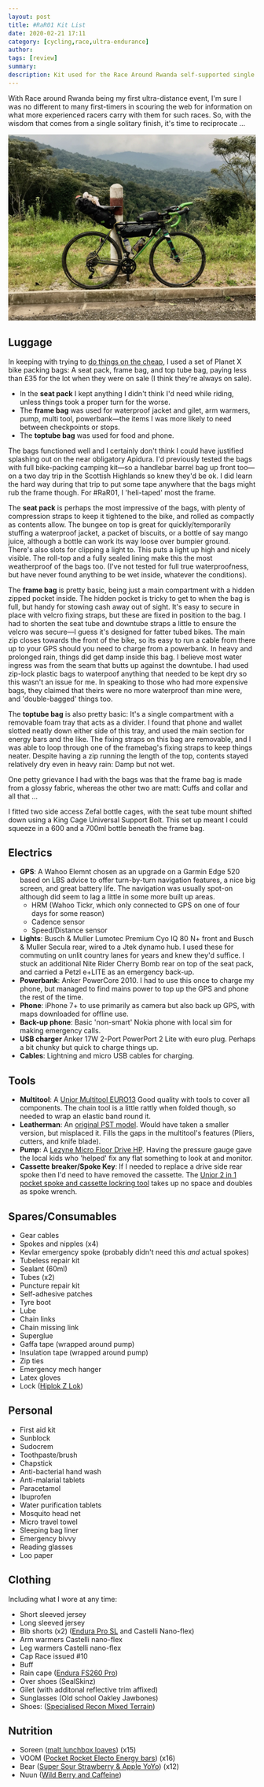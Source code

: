 ```yaml
---
layout: post
title: #RaR01 Kit List
date: 2020-02-21 17:11
category: [cycling,race,ultra-endurance]
author: 
tags: [review]
summary: 
description: Kit used for the Race Around Rwanda self-supported single stage bikepacking event
---
```


With Race around Rwanda being my first ultra-distance event, I'm sure I was no different to many first-timers in scouring the web for information on what more experienced racers carry with them for such races. So, with the wisdom that comes from a single solitary finish, it's time to reciprocate …

![bike stood by side of the road](/img/racearoundrwanda-bike.jpg)

## Luggage ##
In keeping with trying to [do things on the cheap](/race-around-rwanda-the-bike), I used a set of Planet X bike packing bags: A seat pack, frame bag, and top tube bag, paying less than £35 for the lot when they were on sale (I think they're always on sale). 
- In the **seat pack** I kept anything I didn't think I'd need while riding, unless things took a proper turn for the worse.  
- The **frame bag** was used for waterproof jacket and gilet, arm warmers, pump, multi tool, powerbank—the items I was more likely to need between checkpoints or stops.
- The **toptube bag** was used for food and phone.

The bags functioned well and I certainly don't think I could have justified splashing out on the near obligatory Apidura. I'd previously tested the bags with full bike-packing camping kit—so a handlebar barrel bag up front too—on a two day trip in the Scottish Highlands so knew they'd be ok. I did learn the hard way during that trip to put some tape anywhere that the bags might rub the frame though. For #RaR01, I 'heli-taped' most the frame.

The **seat pack** is perhaps the most impressive of the bags, with plenty of compression straps to keep it tightened to the bike, and rolled as compactly as contents allow. The bungee on top is great for quickly/temporarily stuffing a waterproof jacket, a packet of biscuits, or a bottle of say mango juice, although a bottle can work its way loose over bumpier ground. There's also slots for clipping a light to. This puts a light up high and nicely visible. The roll-top and a fully sealed lining make this the most weatherproof of the bags too. (I've not tested for full true waterproofness, but have never found anything to be wet inside, whatever the conditions). 

The **frame bag** is pretty basic, being just a main compartment with a hidden zipped pocket inside. The hidden pocket is tricky to get to when the bag is full, but handy for stowing cash away out of sight. It's easy to secure in place with velcro fixing straps, but these are fixed in position to the bag. I had to shorten the seat tube and downtube  straps a little to ensure the velcro was secure—I guess it's designed for fatter tubed bikes. The main zip closes towards the front of the bike, so its easy to run a cable from there up to your GPS should you need to charge from a powerbank. In heavy and prolonged rain, things did get damp inside this bag. I believe most water ingress was from the seam that butts up against the downtube. I had used zip-lock plastic bags to waterpoof anything that needed to be kept dry so this wasn't an issue for me. In speaking to those who had more expensive bags, they claimed that theirs were no more waterproof than mine were, and 'double-bagged' things too. 

The **toptube bag** is also pretty basic: It's a single compartment with a removable foam tray that acts as a divider. I found that phone and wallet slotted neatly down either side of this tray, and used the main section for energy bars and the like. The fixing straps on this bag are removable, and I was able to loop through one of the framebag's fixing straps to keep things neater. Despite having a zip running the length of the top, contents stayed relatively dry even in heavy rain: Damp but not wet.

One petty grievance I had with the bags was that the frame bag is made from a glossy fabric, whereas the other two are matt: Cuffs and collar and all that …

I fitted two side access Zefal bottle cages, with the seat tube mount shifted down using a King Cage Universal Support Bolt. This set up meant I could squeeze in a 600 and a 700ml bottle beneath the frame bag.

## Electrics ##
- **GPS**: A Wahoo Elemnt chosen as an upgrade on a Garmin Edge 520 based on LBS advice to offer turn-by-turn navigation features, a nice big screen, and great battery life. The navigation was usually spot-on although did seem to lag a little in some more built up areas. 
    - HRM (Wahoo Tickr, which only connected to GPS on one of four days for some reason)
    - Cadence sensor
    - Speed/Distance sensor
- **Lights**: Busch & Muller Lumotec Premium Cyo IQ 80 N+ front and Busch & Muller Secula rear, wired to a Jtek dynamo hub. I used these for commuting on unlit country lanes for years and knew they'd suffice. I stuck an additional Nite Rider Cherry Bomb rear on top of the seat pack, and carried a Petzl e+LITE as an emergency back-up. 
- **Powerbank**: Anker PowerCore 2010. I had to use this once to charge my phone, but managed to find mains power to top up the GPS and phone the rest of the time.
- **Phone**: iPhone 7+ to use primarily as camera but also back up GPS, with maps downloaded for offline use.
- **Back-up phone**: Basic 'non-smart' Nokia phone with local sim for making emergency calls. 
- **USB charger** Anker 17W 2-Port PowerPort 2 Lite with euro plug. Perhaps a bit chunky but quick to charge things up.
- **Cables**: Lightning and micro USB cables for charging.

## Tools ##
- **Multitool**: A [Unior Multitool EURO13](https://uniortools.com/eng/product/1655EURO13-multitool-euro13) Good quality with tools to cover all components. The chain tool is a little rattly when folded though, so needed to wrap an elastic band round it.
- **Leatherman**: An [original PST model](https://www.leatherman.com/pst-77.html). Would have taken a smaller version, but misplaced it. Fills the gaps in the multitool's features (Pliers, cutters, and knife blade).
- **Pump**: A [Lezyne Micro Floor Drive HP](https://ride.lezyne.com/collections/hand-pumps/products/1-mp-mfdr-v204hp?variant=19837367779414). Having the pressure gauge gave the local kids who 'helped' fix any flat something to look at and monitor.
- **Cassette breaker/Spoke Key**: If I needed to replace a drive side rear spoke then I'd need to have removed the cassette. The [Unior 2 in 1 pocket spoke and cassette lockring tool](https://uniortools.com/eng/product/1669-4-2-in-1-pocket-spoke-and-cassette-lockring-tool#44729) takes up no space and doubles as spoke wrench.  

## Spares/Consumables ##
- Gear cables
- Spokes and nipples (x4)
- Kevlar emergency spoke (probably didn't need this _and_ actual spokes)
- Tubeless repair kit
- Sealant (60ml)
- Tubes (x2)
- Puncture repair kit
- Self-adhesive patches
- Tyre boot
- Lube 
- Chain links
- Chain missing link 
- Superglue
- Gaffa tape (wrapped around pump)
- Insulation tape (wrapped around pump)
- Zip ties
- Emergency mech hanger
- Latex gloves
- Lock ([Hiplok Z Lok](https://hiplok.com/product/zlok1/)) 

## Personal ##
- First aid kit
- Sunblock
- Sudocrem
- Toothpaste/brush
- Chapstick
- Anti-bacterial hand wash
- Anti-malarial tablets
- Paracetamol
- Ibuprofen
- Water purification tablets
- Mosquito head net
- Micro travel towel
- Sleeping bag liner
- Emergency bivvy
- Reading glasses
- Loo paper

## Clothing ##

Including what I wore at any time:
- Short sleeved jersey
- Long sleeved jersey
- Bib shorts (x2) ([Endura Pro SL](https://www.endurasport.com/Pro-SL-Bibshort/p/bE4070) and Castelli Nano-flex)
- Arm warmers Castelli nano-flex
- Leg warmers Castelli nano-flex
- Cap Race issued #10
- Buff
- Rain cape ([Endura FS260 Pro](https://www.endurasport.com/FS260-Pro-Adrenaline-Race-Cape/p/bE9026))
- Over shoes (SealSkinz)
- Gilet (with additonal reflective trim affixed)
- Sunglasses (Old school Oakley Jawbones) 
- Shoes: ([Specialised Recon Mixed Terrain](https://www.specialized.com/sg/en/recon-mixed-terrain-shoes/p/117577))

## Nutrition ##

- Soreen ([malt lunchbox loaves](https://www.soreen.com/products/malt-lunchbox/)) (x15)
- VOOM ([Pocket Rocket Electo Energy bars](https://www.voomnutrition.co.uk/products/pocket-rocket-electro-energy)) (x16)
- Bear ([Super Sour Strawberry & Apple YoYo](https://bearnibbles.us/our-products/yoyos/super-sour-strawberry-apple)) (x12)
- Nuun ([Wild Berry and Caffeine](https://nuunlife.com/products/nuun-sport?variant=31524087005220))
